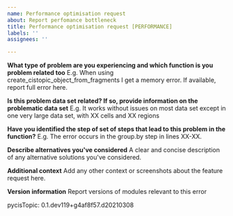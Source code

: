 ```yaml
---
name: Performance optimisation request
about: Report perfomance bottleneck
title: Performance optimisation request [PERFORMANCE]
labels: ''
assignees: ''

---
```


**What type of problem are you experiencing and which function is you problem related too**
E.g. When using create_cistopic_object_from_fragments I get a memory error. If available, report full error here.

**Is this problem data set related? If so, provide information on the problematic data set**
E.g. It works without issues on most data set except in one very large data set, with XX cells and XX regions

**Have you identified the step of set of steps that lead to this problem in the function?**
E.g. The error occurs in the group.by step in lines XX-XX.

**Describe alternatives you've considered**
A clear and concise description of any alternative solutions you've considered.

**Additional context**
Add any other context or screenshots about the feature request here.

**Version information**
Report versions of modules relevant to this error

pycisTopic: 0.1.dev119+g4af8f57.d20210308
